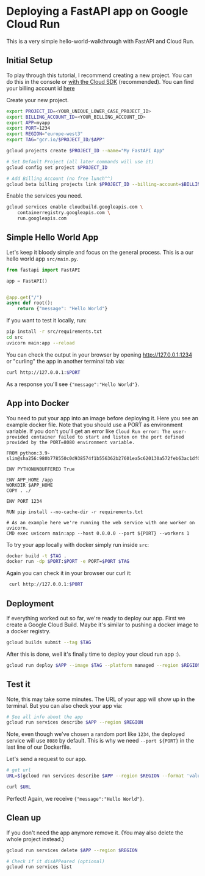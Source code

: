 # Deploying a FastAPI app on Google Cloud Run
This is a very simple hello-world-walkthrough with FastAPI and Cloud Run.


## Initial Setup
To play through this tutorial, I recommend creating a new project. You can do this in the console or [with the Cloud SDK](https://cloud.google.com/sdk/gcloud/reference/projects/create) (recommended). You can find your billing account id [here](https://console.cloud.google.com/billing)


Create  your new project.
```bash
export PROJECT_ID=<YOUR_UNIQUE_LOWER_CASE_PROJECT_ID>
export BILLING_ACCOUNT_ID=<YOUR_BILLING_ACCOUNT_ID>
export APP=myapp 
export PORT=1234
export REGION="europe-west3"
export TAG="gcr.io/$PROJECT_ID/$APP"

gcloud projects create $PROJECT_ID --name="My FastAPI App"

# Set Default Project (all later commands will use it) 
gcloud config set project $PROJECT_ID

# Add Billing Account (no free lunch^^)
gcloud beta billing projects link $PROJECT_ID --billing-account=$BILLING_ACCOUNT_ID
```

Enable the services you need.
```bash
gcloud services enable cloudbuild.googleapis.com \
    containerregistry.googleapis.com \
    run.googleapis.com
```

## Simple Hello World App

Let's keep it bloody simple and focus on the general process. This is a our hello world app `src/main.py`.
```python
from fastapi import FastAPI

app = FastAPI()


@app.get("/")
async def root():
    return {"message": "Hello World"}
```

If you want to test it locally, run:
```bash
pip install -r src/requirements.txt
cd src 
uvicorn main:app --reload
```

You can check the output in your browser by opening http://127.0.0.1:1234 or "curling" the app in another terminal tab via:
```bash
curl http://127.0.0.1:$PORT
```
As a response you'll see `{"message":"Hello World"}`.

## App into Docker

You need to put your app into an image before deploying it. Here you see an example docker file. Note that you should use a PORT as environment variable. If you don't you'll get an error like `Cloud Run error: The user-provided container failed to start and listen on the port defined provided by the PORT=8080 environment variable.`

```docker
FROM python:3.9-slim@sha256:980b778550c0d938574f1b556362b27601ea5c620130a572feb63ac1df03eda5 

ENV PYTHONUNBUFFERED True

ENV APP_HOME /app
WORKDIR $APP_HOME
COPY . ./

ENV PORT 1234

RUN pip install --no-cache-dir -r requirements.txt

# As an example here we're running the web service with one worker on uvicorn.
CMD exec uvicorn main:app --host 0.0.0.0 --port ${PORT} --workers 1
```

To try your app locally with docker simply run inside `src`:
```bash
docker build -t $TAG .
docker run -dp $PORT:$PORT -e PORT=$PORT $TAG
```

Again you can check it in your browser our curl it:
```bash
 curl http://127.0.0.1:$PORT
```

## Deployment
If everything worked out so far, we're ready to deploy our app. First we create a Google Cloud Build. Maybe it's similar to pushing a docker image to a docker registry.

```bash
gcloud builds submit --tag $TAG
```

After this is done, well it's finally time to deploy your cloud run app :).
```bash
gcloud run deploy $APP --image $TAG --platform managed --region $REGION --allow-unauthenticated
```

## Test it
Note, this may take some minutes. The URL of your app will show up in the terminal. But you can also check your app via:
```bash
# See all info about the app
gcloud run services describe $APP --region $REGION
```

Note, even though we've chosen a random port like `1234`, the deployed service will use `8080` by default. This is why we need `--port ${PORT}` in the last line of our Dockerfile.

Let's send a request to our app.
```bash
# get url
URL=$(gcloud run services describe $APP --region $REGION --format 'value(status.url)')

curl $URL
```
Perfect! Again, we receive `{"message":"Hello World"}`.

## Clean up
If you don't need the app anymore remove it. (You may also delete the whole project instead.)
```bash
gcloud run services delete $APP --region $REGION

# Check if it disAPPeared (optional)
gcloud run services list
```